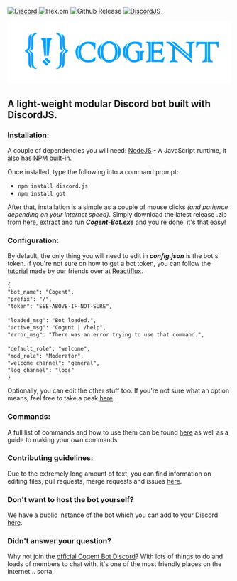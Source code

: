 ﻿
[![Discord](https://discordapp.com/api/guilds/492875641713328143/embed.png)](https://discord.gg/3hbeQgY) ![Hex.pm](https://img.shields.io/hexpm/l/plug.svg) ![Github Release](https://img.shields.io/github/release/VenkSociety/Cogent.svg) [![DiscordJS](https://img.shields.io/npm/v/discord.js.svg?maxAge=2592000)](https://www.npmjs.com/package/discord.js)

![](/lib/img/avatar3.png)

## A light-weight modular Discord bot built with DiscordJS.
### Installation:
A couple of dependencies you will need:
[NodeJS](https://nodejs.org/en/download/) - A JavaScript runtime, it also has NPM built-in. 

Once installed, type the following into a command prompt:

- ```npm install discord.js```
- ```npm install got```

After that, installation is a simple as a couple of mouse clicks *(and patience depending on your internet speed)*. Simply download the latest release .zip from [here](https://github.com/VenkSociety/Cogent/releases), extract and run **_Cogent-Bot.exe_** and you're done, it's that easy!

### Configuration:
By default, the only thing you will need to edit in **_config.json_** is the bot's token. If you're not sure on how to get a bot token, you can follow the [tutorial](https://github.com/reactiflux/discord-irc/wiki/Creating-a-discord-bot-&-getting-a-token) made by our friends over at [Reactiflux](https://www.reactiflux.com/).

    {
    "bot_name": "Cogent",
    "prefix": "/",
    "token": "SEE-ABOVE-IF-NOT-SURE",

    "loaded_msg": "Bot loaded.",
    "active_msg": "Cogent | /help",
    "error_msg": "There was an error trying to use that command.",
    
    "default_role": "welcome",
    "mod_role": "Moderator",
    "welcome_channel": "general",
    "log_channel": "logs"
	}

Optionally, you can edit the other stuff too. If you're not sure what an option means, feel free to take a peak [here](https://github.com/VenkSociety/Cogent/wiki/Config.js).

### Commands:
A full list of commands and how to use them can be found [here](https://github.com/VenkSociety/Cogent/wiki/Commands) as well as a guide to making your own commands.

### Contributing guidelines:
Due to the extremely long amount of text, you can find information on editing files, pull requests, merge requests and issues [here](https://github.com/VenkSociety/Cogent/wiki/Contributing-Guidelines).

### Don't want to host the bot yourself?
We have a public instance of the bot which you can add to your Discord [here](https://discordapp.com/oauth2/authorize?client_id=492871769485475840&scope=bot&permissions=8 ).

### Didn't answer your question?
Why not join the [official Cogent Bot Discord](https://discord.gg/3hbeQg)? With lots of things to do and loads of members to chat with, it's one of the most friendly places on the internet... sorta.






